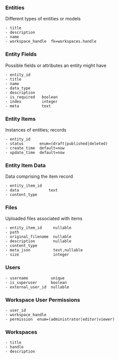 ### Entities

Different types of entities or models

```
- title
- description
- name
- workspace_handle  fk=workspaces.handle
```

### Entity Fields

Possible fields or attributes an entity might have

```
- entity_id
- title
- name
- data_type
- description
- is_required   boolean
- index         integer
- meta          text
```

### Entity Items

Instances of entities; records

```
- entity_id
- status       enum=(draft|published|deleted)
- create_time  default=now
- update_time  default=now
```

### Entity Item Data

Data comprising the item record

```
- entity_item_id
- data             text
- content_type
```

### Files

Uploaded files associated with items

```
- entity_item_id     nullable
- path
- original_filename  nullable
- description        nullable
- content_type
- meta_json          text,nullable
- size               integer
```

### Users

```
- username          unique
- is_superuser      boolean
- external_user_id  nullable
```

### Workspace User Permissions

```
- user_id
- workspace_handle
- permission  enum=(administrator|editor|viewer)
```

### Workspaces

```
- title
- handle
- description
```


